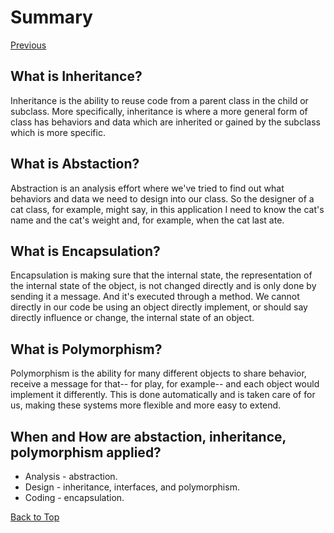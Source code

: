 # Summary

[Previous](Part4.md)

## What is Inheritance?

Inheritance is the ability to reuse code from a parent class in the child or subclass. More specifically, inheritance is where a more general form of class has behaviors and data which are inherited or gained by the subclass which is more specific.

## What is Abstaction?

Abstraction is an analysis effort where we've tried to find out what behaviors and data we need to design into our class. So the designer of a cat class, for example, might say, in this application I need to know the cat's name and the cat's weight and, for example, when the cat last ate.

## What is Encapsulation?

Encapsulation is making sure that the internal state, the representation of the internal state of the object, is not changed directly and is only done by sending it a message. And it's executed through a method. We cannot directly in our code be using an object directly implement, or should say directly influence or change, the internal state of an object.

## What is Polymorphism?

Polymorphism is the ability for many different objects to share behavior, receive a message for that-- for play, for example-- and each object would implement it differently. This is done automatically and is taken care of for us, making these systems more flexible and more easy to extend.

## When and How are abstaction, inheritance, polymorphism applied?

- Analysis - abstraction.
- Design - inheritance, interfaces, and polymorphism.
- Coding - encapsulation.

[Back to Top](#summary)
